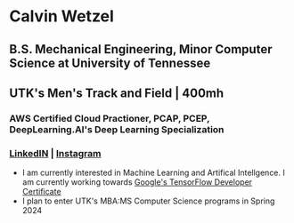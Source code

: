 # Calvin Wetzel
## B.S. Mechanical Engineering, Minor Computer Science at University of Tennessee
## UTK's Men's Track and Field | 400mh
### AWS Certified Cloud Practioner, PCAP, PCEP, DeepLearning.AI's Deep Learning Specialization
### [LinkedIN](https://www.linkedin.com/in/calvinwetzel/) | [Instagram](https://www.instagram.com/calvin_wetzel/)
- I am currently interested in Machine Learning and Artifical Intellgence. I am currently working towards [Google's TensorFlow Developer Certificate](https://www.tensorflow.org/certificate)
- I plan to enter UTK's MBA:MS Computer Science programs in Spring 2024
